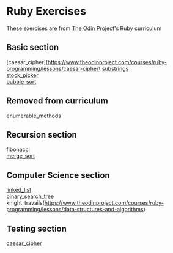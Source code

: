# Ruby Exercises 
These exercises are from [The Odin Project](https://www.theodinproject.com/courses/ruby-programming)'s Ruby curriculum

## Basic section
[caesar_cipher](https://www.theodinproject.com/courses/ruby-programming/lessons/caesar-cipher\
[substrings](https://www.theodinproject.com/courses/ruby-programming/lessons/sub-strings)\
[stock_picker](https://www.theodinproject.com/courses/ruby-programming/lessons/stock-picker)\
[bubble_sort](https://www.theodinproject.com/courses/ruby-programming/lessons/bubble-sort)

## Removed from curriculum
enumerable_methods

## Recursion section
[fibonacci](https://www.theodinproject.com/courses/ruby-programming/lessons/recursion)\
[merge_sort](https://www.theodinproject.com/courses/ruby-programming/lessons/recursion)

## Computer Science section
[linked_list](https://www.theodinproject.com/courses/ruby-programming/lessons/linked-lists)\
[binary_search_tree](https://www.theodinproject.com/courses/ruby-programming/lessons/data-structures-and-algorithms)\
knight_travails(https://www.theodinproject.com/courses/ruby-programming/lessons/data-structures-and-algorithms)

## Testing section
[caesar_cipher](https://www.theodinproject.com/courses/ruby-programming/lessons/testing-your-ruby-code)